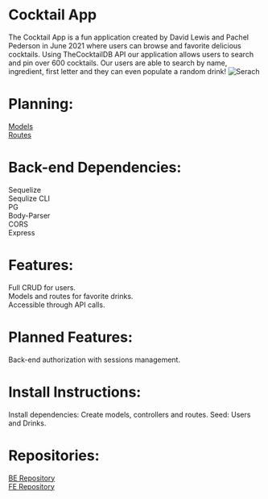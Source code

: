 # Cocktail App <br>
The Cocktail App is a fun application created by David Lewis and Pachel Pederson in June 2021 where users can browse and favorite delicious cocktails.
Using TheCocktailDB API our application allows users to search and pin over 600 cocktails. Our users are able to search by name, ingredient, first letter and they can even populate a random drink!
![Serach](https://res.cloudinary.com/dqutmt6jn/image/upload/v1624037717/SearchCocktailsjpg_esbwxn.jpg)
# Planning:
[Models](https://res.cloudinary.com/dqutmt6jn/image/upload/v1624036030/models_jb7njt.png)<br>
[Routes](https://res.cloudinary.com/dqutmt6jn/image/upload/v1624036778/RoutesP3_copabo.png)

# Back-end Dependencies:
Sequelize <br>
Sequlize CLI <br>
PG <br>
Body-Parser <br>
CORS<br>
Express<br>

# Features:
Full CRUD for users. <br>
Models and routes for favorite drinks. <br>
Accessible through API calls.

# Planned Features:
Back-end authorization with sessions management.

# Install Instructions:
Install dependencies:
Create models, controllers and routes.
Seed: Users and Drinks.

# Repositories:
[BE Repository](https://github.com/davidglic/project3-backend) <br>
[FE Repository](https://github.com/davidglic/project3-frontend)





